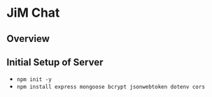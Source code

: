 # JiM Chat

## Overview

## Initial Setup of Server
- `npm init -y`
- `npm install express mongoose bcrypt jsonwebtoken dotenv cors`